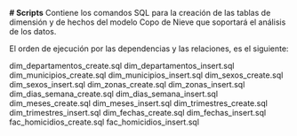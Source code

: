 **# Scripts**
Contiene los comandos SQL para la creación de las tablas de dimensión y de hechos del modelo Copo de Nieve que soportará el análisis de los datos.

El orden de ejecución por las dependencias y las relaciones, es el siguiente:

dim_departamentos_create.sql
dim_departamentos_insert.sql
dim_municipios_create.sql
dim_municipios_insert.sql
dim_sexos_create.sql
dim_sexos_insert.sql
dim_zonas_create.sql
dim_zonas_insert.sql
dim_dias_semana_create.sql
dim_dias_semana_insert.sql
dim_meses_create.sql
dim_meses_insert.sql
dim_trimestres_create.sql
dim_trimestres_insert.sql
dim_fechas_create.sql
dim_fechas_insert.sql
fac_homicidios_create.sql
fac_homicidios_insert.sql
